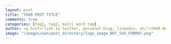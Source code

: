 ```yaml
---
layout: post
title: "YOUR POST TITLE"
comments: true
categories: [tag1, tag2, multi word tag]
author: <a href="link to twitter, personal blog, linkedin, etc">YOUR NAME</a>
image: "/images/own/post_directory/logo_image_NOT_SVG_FORMAT.png"
---
```


